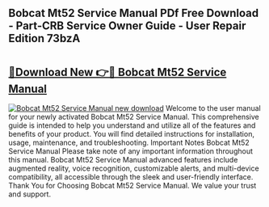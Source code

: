 ## Bobcat Mt52 Service Manual PDf Free Download - Part-CRB Service Owner Guide - User Repair Edition 73bzA

# <h2><a href="http://bc3089.oget.top/?id=Bobcat+Mt52+Service+Manual">🔗Download New 👉🔴 Bobcat Mt52 Service Manual</a></h2>

[![Bobcat Mt52 Service Manual new download](https://i.imgur.com/5g1atiW.png)](http://bc3089.oget.top/?id=Bobcat+Mt52+Service+Manual)
Welcome to the user manual for your newly activated Bobcat Mt52 Service Manual. This comprehensive guide is intended to help you understand and utilize all of the features and benefits of your product. You will find detailed instructions for installation, usage, maintenance, and troubleshooting. Important Notes Bobcat Mt52 Service Manual Please take note of any important information throughout this manual. Bobcat Mt52 Service Manual advanced features include augmented reality, voice recognition, customizable alerts, and multi-device compatibility, all accessible through the sleek and user-friendly interface. Thank You for Choosing Bobcat Mt52 Service Manual. We value your trust and support.
